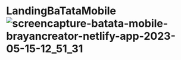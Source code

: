 # LandingBaTataMobile![screencapture-batata-mobile-brayancreator-netlify-app-2023-05-15-12_51_31](https://github.com/BrayanElias/LandingBaTataMobile/assets/85414364/3cdbc6ce-babf-4565-bb57-1ad26bba7fbe)
